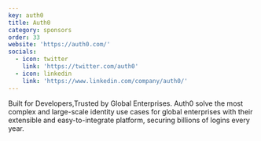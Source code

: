 ```yaml
---
key: auth0
title: Auth0
category: sponsors
order: 33
website: 'https://auth0.com/'
socials:
  - icon: twitter
    link: 'https://twitter.com/auth0'
  - icon: linkedin
    link: 'https://www.linkedin.com/company/auth0/'
---
```

Built for Developers,Trusted by Global Enterprises.
Auth0 solve the most complex and large-scale identity use cases for global enterprises with their extensible and easy-to-integrate platform, securing billions of logins every year.
